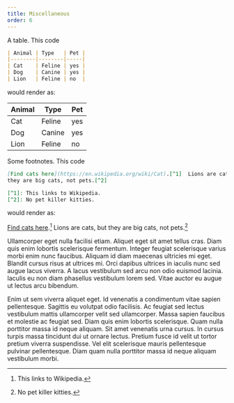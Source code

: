 ```yaml
---
title: Miscellaneous
order: 6
---
```


A table. This code

```md
| Animal | Type   | Pet |
|--------|--------|-----|
| Cat    | Feline | yes |
| Dog    | Canine | yes |
| Lion   | Feline | no  |
```

would render as:

| Animal | Type   | Pet |
|--------|--------|-----|
| Cat    | Feline | yes |
| Dog    | Canine | yes |
| Lion   | Feline | no  |

Some footnotes. This code

```md
[Find cats here](https://en.wikipedia.org/wiki/Cat).[^1]  Lions are cats, but
they are big cats, not pets.[^2]

[^1]: This links to Wikipedia.
[^2]: No pet killer kitties.
```

would render as:

[Find cats here](https://en.wikipedia.org/wiki/Cat).[^1]  Lions are cats, but
they are big cats, not pets.[^2]

[^1]: This links to Wikipedia.
[^2]: No pet killer kitties.

Ullamcorper eget nulla facilisi etiam. Aliquet eget sit amet tellus cras. Diam
quis enim lobortis scelerisque fermentum. Integer feugiat scelerisque varius
morbi enim nunc faucibus. Aliquam id diam maecenas ultricies mi eget. Blandit
cursus risus at ultrices mi. Orci dapibus ultrices in iaculis nunc sed augue
lacus viverra. A lacus vestibulum sed arcu non odio euismod lacinia. Iaculis eu
non diam phasellus vestibulum lorem sed. Vitae auctor eu augue ut lectus arcu
bibendum.

Enim ut sem viverra aliquet eget. Id venenatis a condimentum vitae sapien
pellentesque. Sagittis eu volutpat odio facilisis. Ac feugiat sed lectus
vestibulum mattis ullamcorper velit sed ullamcorper. Massa sapien faucibus et
molestie ac feugiat sed. Diam quis enim lobortis scelerisque. Quam nulla
porttitor massa id neque aliquam. Sit amet venenatis urna cursus. In cursus
turpis massa tincidunt dui ut ornare lectus. Pretium fusce id velit ut tortor
pretium viverra suspendisse. Vel elit scelerisque mauris pellentesque pulvinar
pellentesque. Diam quam nulla porttitor massa id neque aliquam vestibulum
morbi.
